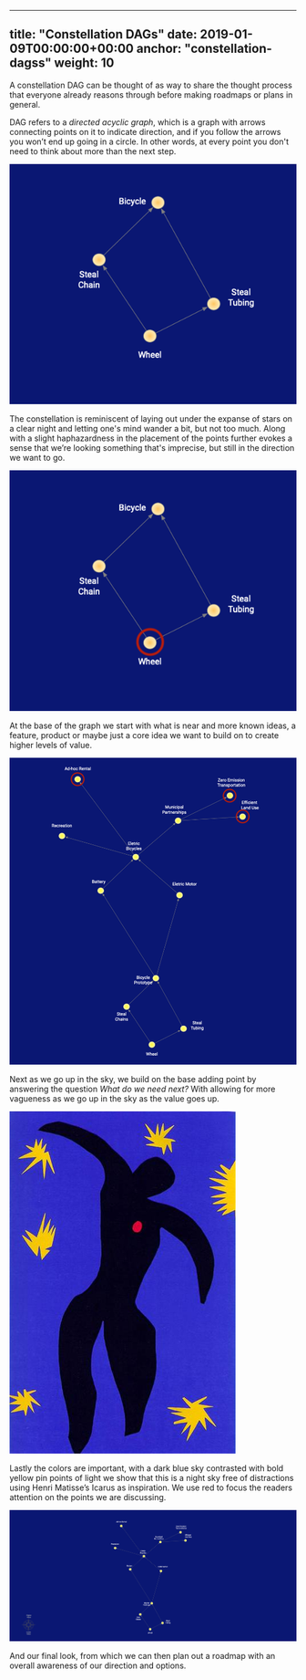 

---
title: "Constellation DAGs"
date: 2019-01-09T00:00:00+00:00
anchor: "constellation-dagss"
weight: 10
---

A constellation DAG can be thought of as way to share the thought process that everyone already reasons through before making roadmaps or plans in general.

DAG refers to a *directed acyclic graph*, which is a graph with arrows connecting points on it to indicate direction, and if you follow the arrows you won’t end up going in a circle. In other words, at every point you don't need to think about more than the next step.

![](images/constellation-dags-1.png)

The constellation is reminiscent of laying out under the expanse of stars on a clear night and letting one's mind wander a bit, but not too much. Along with a slight haphazardness in the placement of the points further evokes a sense that we’re looking something that's imprecise, but still in the direction we want to go.

![](images/constellation-dags-2.png)

At the base of the graph we start with what is near and more known ideas, a feature, product or maybe just a core idea we want to build on to create higher levels of value.

![](images/constellation-dags-3.png)

Next as we go up in the sky, we build on the base adding point by answering the question *What do we need next?* With allowing for more vagueness as we go up in the sky as the value goes up.

![](images/icarus-1944.jpg)

Lastly the colors are important, with a dark blue sky contrasted with bold yellow pin points of light we show that this is a night sky free of distractions using Henri Matisse’s Icarus as inspiration. We use red to focus the readers attention on the points we are discussing. 

![](images/constellation-dags-4.png)

And our final look, from which we can then plan out a roadmap    with an overall awareness of our direction and options. 